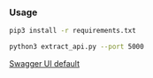 ### Usage

```bash
pip3 install -r requirements.txt
```


```bash
python3 extract_api.py --port 5000
```

 [Swagger UI default](http://localhost:5000/docs)

